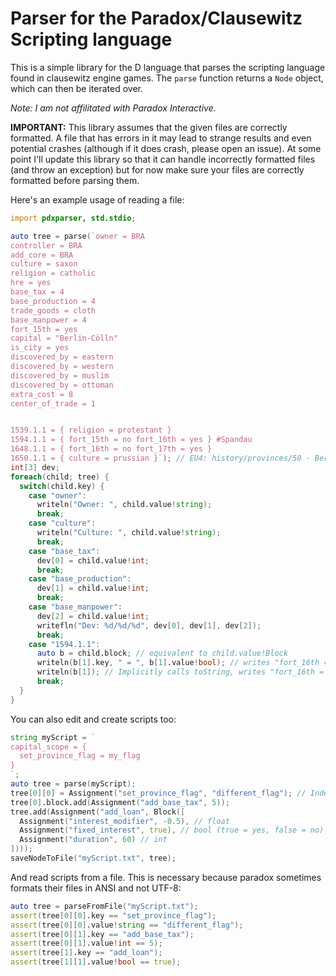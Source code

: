 # Parser for the Paradox/Clausewitz Scripting language
This is a simple library for the D language that parses the scripting language found in clausewitz engine games. The `parse` function returns a `Node` object, which can then be iterated over. 

*Note: I am not affilitated with Paradox Interactive.*

**IMPORTANT:** This library assumes that the given files are correctly formatted. A file that has errors in it may lead to strange results and even potential crashes (although if it does crash, please open an issue). At some point I'll update this library so that it can handle incorrectly formatted files (and throw an exception) but for now make sure your files are correctly formatted before parsing them.

Here's an example usage of reading a file:
```d
import pdxparser, std.stdio;

auto tree = parse(`owner = BRA
controller = BRA
add_core = BRA
culture = saxon
religion = catholic
hre = yes
base_tax = 4
base_production = 4
trade_goods = cloth
base_manpower = 4
fort_15th = yes
capital = "Berlin-Cölln"
is_city = yes
discovered_by = eastern
discovered_by = western
discovered_by = muslim
discovered_by = ottoman
extra_cost = 8
center_of_trade = 1


1539.1.1 = { religion = protestant }
1594.1.1 = { fort_15th = no fort_16th = yes } #Spandau
1648.1.1 = { fort_16th = no fort_17th = yes } 
1650.1.1 = { culture = prussian }`); // EU4: history/provinces/50 - Berlin.txt
int[3] dev;
foreach(child; tree) {
  switch(child.key) {
    case "owner":
      writeln("Owner: ", child.value!string);
      break;
    case "culture":
      writeln("Culture: ", child.value!string);
      break;
    case "base_tax":
      dev[0] = child.value!int;
      break;
    case "base_production":
      dev[1] = child.value!int;
      break;
    case "base_manpower":
      dev[2] = child.value!int;
      writefln("Dev: %d/%d/%d", dev[0], dev[1], dev[2]);
      break;
    case "1594.1.1":
      auto b = child.block; // equivalent to child.value!Block
      writeln(b[1].key, " = ", b[1].value!bool); // writes "fort_16th = true", yes/no are interpreted as bools
      writeln(b[1]); // Implicitly calls toString, writes "fort_16th = yes". Bools are automatically converted back to yes/no in toString
      break;
  }
}
```
You can also edit and create scripts too:
```d
string myScript = `
capital_scope = {
  set_province_flag = my_flag
}
`;
auto tree = parse(myScript);
tree[0][0] = Assignment("set_province_flag", "different_flag"); // Indexing an assignment automatically indexes the block value of the assignment.
tree[0].block.add(Assignment("add_base_tax", 5));
tree.add(Assignment("add_loan", Block([
  Assignment("interest_modifier", -0.5), // float
  Assignment("fixed_interest", true), // bool (true = yes, false = no)
  Assignment("duration", 60) // int
])));
saveNodeToFile("myScript.txt", tree);
```
And read scripts from a file. This is necessary because paradox sometimes formats their files in ANSI and not UTF-8:
```d
auto tree = parseFromFile("myScript.txt");
assert(tree[0][0].key == "set_province_flag");
assert(tree[0][0].value!string == "different_flag");
assert(tree[0][1].key == "add_base_tax");
assert(tree[0][1].value!int == 5);
assert(tree[1].key == "add_loan");
assert(tree[1][1].value!bool == true);
```